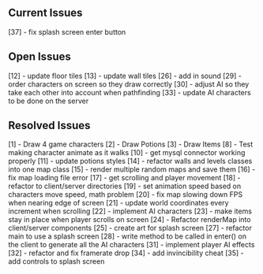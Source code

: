 ## Current Issues
[37] - fix splash screen enter button

## Open Issues ##
[12] - update floor tiles
[13] - update wall tiles
[26] - add in sound
[29] - order characters on screen so they draw correctly
[30] - adjust AI so they take each other into account when pathfinding
[33] - update AI characters to be done on the server
        
## Resolved Issues ##
[1] - Draw 4 game characters
[2] - Draw Potions
[3] - Draw Items 
[8] - Test making character animate as it walks 
[10] - get mysql connector working properly
[11] - update potions styles
[14] - refactor walls and levels classes into one map class
[15] - render multiple random maps and save them
[16] - fix map loading file error
[17] - get scrolling and player movement
[18] - refactor to client/server directories
[19] - set animation speed based on characters move speed, math problem
[20] - fix map slowing down FPS when nearing edge of screen
[21] - update world coordinates every increment when scrolling
[22] - implement AI characters
[23] - make items stay in place when player scrolls on screen
[24] - Refactor renderMap into client/server components
[25] - create art for splash screen
[27] - refactor main to use a splash screen 
[28] - write method to be called in enter() on the client to generate all the AI characters
[31] - implement player AI effects
[32] - refactor and fix framerate drop
[34] - add invincibility cheat
[35] - add controls to splash screen